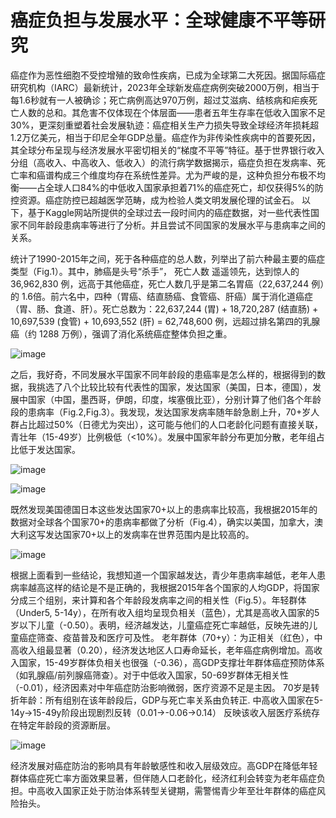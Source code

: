 # 癌症负担与发展水平：全球健康不平等研究
癌症作为恶性细胞不受控增殖的致命性疾病，已成为全球第二大死因。据国际癌症研究机构（IARC）最新统计，2023年全球新发癌症病例突破2000万例，相当于每1.6秒就有一人被确诊；死亡病例高达970万例，超过艾滋病、结核病和疟疾死亡人数的总和。其危害不仅体现在个体层面——患者五年生存率在低收入国家不足30%，更深刻重塑着社会发展轨迹：癌症相关生产力损失导致全球经济年损耗超1.2万亿美元，相当于印尼全年GDP总量。癌症作为非传染性疾病中的首要死因，其全球分布呈现与经济发展水平密切相关的“梯度不平等”特征。基于世界银行收入分组（高收入、中高收入、低收入）的流行病学数据揭示，癌症负担在发病率、死亡率和癌谱构成三个维度均存在系统性差异。尤为严峻的是，这种负担分布极不均衡——占全球人口84%的中低收入国家承担着71%的癌症死亡，却仅获得5%的防控资源。癌症防控已超越医学范畴，成为检验人类文明发展伦理的试金石。
以下，基于Kaggle网站所提供的全球过去一段时间内的癌症数据，对一些代表性国家不同年龄段患病率等进行了分析。并且尝试不同国家的发展水平与患病率之间的关系。

统计了1990-2015年之间，死于各种癌症的总人数，列举出了前六种最主要的癌症类型（Fig.1）。其中，肺癌是头号“杀手”， 死亡人数 遥遥领先，达到惊人的 36,962,830 例，远高于其他癌症，死亡人数几乎是第二名胃癌（22,637,244 例）的 1.6倍。前六名中，四种（胃癌、结直肠癌、食管癌、肝癌）属于消化道癌症（胃、肠、食道、肝）。死亡总数为：22,637,244 (胃) + 18,720,287 (结直肠) + 10,697,539 (食管) + 10,693,552 (肝) = 62,748,600 例，远超过排名第四的乳腺癌（约 1288 万例），强调了消化系统癌症整体负担之重。

![image](https://github.com/user-attachments/assets/d033ec6c-2849-4a9a-aa72-6b38cc7cdcdb)


之后，我好奇，不同发展水平国家不同年龄段的患癌率是怎么样的，根据得到的数据，我挑选了八个比较比较有代表性的国家，发达国家（美国，日本，德国），发展中国家（中国，墨西哥，伊朗，印度，埃塞俄比亚），分别计算了他们各个年龄段的患病率（Fig.2,Fig.3）。我发现，发达国家发病率随年龄急剧上升，70+岁人群占比超过50%（日德尤为突出），这可能与他们的人口老龄化问题有直接关联，青壮年（15-49岁）比例极低（<10%）。发展中国家年龄分布更加分散，老年组占比低于发达国家。

![image](https://github.com/user-attachments/assets/b0f42c4c-5029-4dac-a022-fe1b3a019019)



![image](https://github.com/user-attachments/assets/6935f05d-7d33-4957-ac7b-2ec4ced2dd5f)

既然发现美国德国日本这些发达国家70+以上的患病率比较高，我根据2015年的数据对全球各个国家70+的患病率都做了分析（Fig.4），确实以美国，加拿大，澳大利这写发达国家70+以上的发病率在世界范围内是比较高的。

![image](https://github.com/user-attachments/assets/53404d75-65cb-4260-a9e2-6debf316605b)

根据上面看到一些结论，我想知道一个国家越发达，青少年患病率越低，老年人患病率越高这样的结论是不是正确的，我根据2015年各个国家的人均GDP，将国家分成三个组别，来计算和各个年龄段发病率之间的相关性（Fig.5）。年轻群体（Under5, 5-14y），在所有收入组均呈现负相关（蓝色），尤其是高收入国家的5岁以下儿童（-0.50）。表明，经济越发达，儿童癌症死亡率越低，反映先进的儿童癌症筛查、疫苗普及和医疗可及性。
老年群体（70+y）：为正相关（红色），中高收入组最显著（0.20），经济发达地区人口寿命延长，老年癌症病例增加。高收入国家，15-49岁群体负相关也很强（-0.36），高GDP支撑壮年群体癌症预防体系（如乳腺癌/前列腺癌筛查）。对于中低收入国家，50-69岁群体无相关性（-0.01），经济因素对中年癌症防治影响微弱，医疗资源不足是主因。
70岁是转折年龄：所有组别在该年龄段后，GDP与死亡率关系由负转正. 中高收入国家在5-14y→15-49y阶段出现剧烈反转（0.01→-0.06→0.14） 反映该收入层医疗系统存在特定年龄段的资源断层。

![image](https://github.com/user-attachments/assets/e7920a6d-9108-454c-886c-4a06bf6d9fcb)


经济发展对癌症防治的影响具有年龄敏感性和收入层级效应。高GDP在降低年轻群体癌症死亡率方面效果显著，但伴随人口老龄化，经济红利会转变为老年癌症负担。中高收入国家正处于防治体系转型关键期，需警惕青少年至壮年群体的癌症风险抬头。








